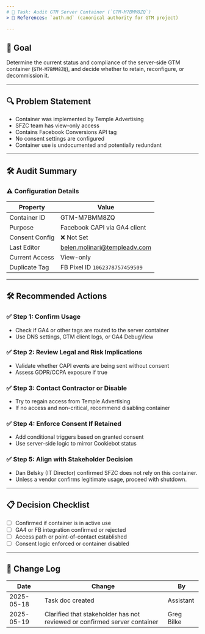 ```yaml
---
# 📌 Task: Audit GTM Server Container (`GTM-M7BMM8ZQ`)
> 📎 References: `auth.md` (canonical authority for GTM project)

---
```


## 🎯 Goal
Determine the current status and compliance of the server-side GTM container (`GTM-M7BMM8ZQ`), and decide whether to retain, reconfigure, or decommission it.

---

## 🔍 Problem Statement
- Container was implemented by Temple Advertising
- SFZC team has view-only access
- Contains Facebook Conversions API tag
- No consent settings are configured
- Container use is undocumented and potentially redundant

---

## 🛠️ Audit Summary

### ⚠️ Configuration Details
| Property           | Value                                  |
|--------------------|----------------------------------------|
| Container ID       | GTM-M7BMM8ZQ                           |
| Purpose            | Facebook CAPI via GA4 client           |
| Consent Config     | ❌ Not Set                             |
| Last Editor        | belen.molinari@templeadv.com           |
| Current Access     | View-only                              |
| Duplicate Tag      | FB Pixel ID `1062378757459509`         |

---

## 🛠️ Recommended Actions

### ✅ Step 1: Confirm Usage
- Check if GA4 or other tags are routed to the server container
- Use DNS settings, GTM client logs, or GA4 DebugView

### ✅ Step 2: Review Legal and Risk Implications
- Validate whether CAPI events are being sent without consent
- Assess GDPR/CCPA exposure if true

### ✅ Step 3: Contact Contractor or Disable
- Try to regain access from Temple Advertising
- If no access and non-critical, recommend disabling container

### ✅ Step 4: Enforce Consent If Retained
- Add conditional triggers based on granted consent
- Use server-side logic to mirror Cookiebot status

### ✅ Step 5: Align with Stakeholder Decision
- Dan Belsky (IT Director) confirmed SFZC does not rely on this container.
- Unless a vendor confirms legitimate usage, proceed with shutdown.

---

## 📋 Decision Checklist
- [ ] Confirmed if container is in active use
- [ ] GA4 or FB integration confirmed or rejected
- [ ] Access path or point-of-contact established
- [ ] Consent logic enforced or container disabled

---

## 🔄 Change Log

| Date       | Change                                                                    | By         |
|------------|---------------------------------------------------------------------------|------------|
| 2025-05-18 | Task doc created                                                           | Assistant  |
| 2025-05-19 | Clarified that stakeholder has not reviewed or confirmed server container | Greg Bilke |

